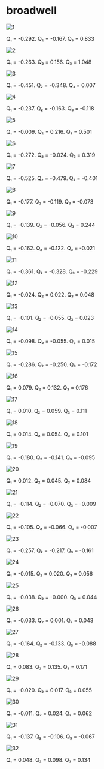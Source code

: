 # broadwell

![1](../assets/broadwell/plot_1.png)

Q₁ = -0.292.  Q₂ = -0.167.  Q₃ = 0.833

![2](../assets/broadwell/plot_2.png)

Q₁ = -0.263.  Q₂ = 0.156.  Q₃ = 1.048

![3](../assets/broadwell/plot_3.png)

Q₁ = -0.451.  Q₂ = -0.348.  Q₃ = 0.007

![4](../assets/broadwell/plot_4.png)

Q₁ = -0.237.  Q₂ = -0.163.  Q₃ = -0.118

![5](../assets/broadwell/plot_5.png)

Q₁ = -0.009.  Q₂ = 0.216.  Q₃ = 0.501

![6](../assets/broadwell/plot_6.png)

Q₁ = -0.272.  Q₂ = -0.024.  Q₃ = 0.319

![7](../assets/broadwell/plot_7.png)

Q₁ = -0.525.  Q₂ = -0.479.  Q₃ = -0.401

![8](../assets/broadwell/plot_8.png)

Q₁ = -0.177.  Q₂ = -0.119.  Q₃ = -0.073

![9](../assets/broadwell/plot_9.png)

Q₁ = -0.139.  Q₂ = -0.056.  Q₃ = 0.244

![10](../assets/broadwell/plot_10.png)

Q₁ = -0.162.  Q₂ = -0.122.  Q₃ = -0.021

![11](../assets/broadwell/plot_11.png)

Q₁ = -0.361.  Q₂ = -0.328.  Q₃ = -0.229

![12](../assets/broadwell/plot_12.png)

Q₁ = -0.024.  Q₂ = 0.022.  Q₃ = 0.048

![13](../assets/broadwell/plot_13.png)

Q₁ = -0.101.  Q₂ = -0.055.  Q₃ = 0.023

![14](../assets/broadwell/plot_14.png)

Q₁ = -0.098.  Q₂ = -0.055.  Q₃ = 0.015

![15](../assets/broadwell/plot_15.png)

Q₁ = -0.286.  Q₂ = -0.250.  Q₃ = -0.172

![16](../assets/broadwell/plot_16.png)

Q₁ = 0.079.  Q₂ = 0.132.  Q₃ = 0.176

![17](../assets/broadwell/plot_17.png)

Q₁ = 0.010.  Q₂ = 0.059.  Q₃ = 0.111

![18](../assets/broadwell/plot_18.png)

Q₁ = 0.014.  Q₂ = 0.054.  Q₃ = 0.101

![19](../assets/broadwell/plot_19.png)

Q₁ = -0.180.  Q₂ = -0.141.  Q₃ = -0.095

![20](../assets/broadwell/plot_20.png)

Q₁ = 0.012.  Q₂ = 0.045.  Q₃ = 0.084

![21](../assets/broadwell/plot_21.png)

Q₁ = -0.114.  Q₂ = -0.070.  Q₃ = -0.009

![22](../assets/broadwell/plot_22.png)

Q₁ = -0.105.  Q₂ = -0.066.  Q₃ = -0.007

![23](../assets/broadwell/plot_23.png)

Q₁ = -0.257.  Q₂ = -0.217.  Q₃ = -0.161

![24](../assets/broadwell/plot_24.png)

Q₁ = -0.015.  Q₂ = 0.020.  Q₃ = 0.056

![25](../assets/broadwell/plot_25.png)

Q₁ = -0.038.  Q₂ = -0.000.  Q₃ = 0.044

![26](../assets/broadwell/plot_26.png)

Q₁ = -0.033.  Q₂ = 0.001.  Q₃ = 0.043

![27](../assets/broadwell/plot_27.png)

Q₁ = -0.164.  Q₂ = -0.133.  Q₃ = -0.088

![28](../assets/broadwell/plot_28.png)

Q₁ = 0.083.  Q₂ = 0.135.  Q₃ = 0.171

![29](../assets/broadwell/plot_29.png)

Q₁ = -0.020.  Q₂ = 0.017.  Q₃ = 0.055

![30](../assets/broadwell/plot_30.png)

Q₁ = -0.011.  Q₂ = 0.024.  Q₃ = 0.062

![31](../assets/broadwell/plot_31.png)

Q₁ = -0.137.  Q₂ = -0.106.  Q₃ = -0.067

![32](../assets/broadwell/plot_32.png)

Q₁ = 0.048.  Q₂ = 0.098.  Q₃ = 0.134

